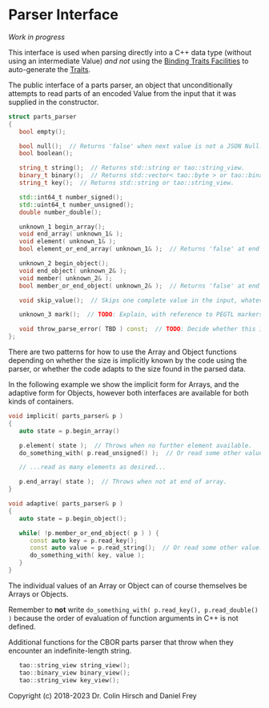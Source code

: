 # Parser Interface

*Work in progress*

This interface is used when parsing directly into a C++ data type (without using an intermediate Value) *and not* using the [Binding Traits Facilities](Type-Traits.md#binding-traits-facilities) to auto-generate the [Traits](Type-Traits.md).

The public interface of a parts parser, an object that unconditionally attempts to read parts of an encoded Value from the input that it was supplied in the constructor.

```c++
struct parts_parser
{
   bool empty();

   bool null();  // Returns 'false' when next value is not a JSON Null.
   bool boolean();

   string_t string();  // Returns std::string or tao::string_view.
   binary_t binary();  // Returns std::vector< tao::byte > or tao::binary_view.
   string_t key();  // Returns std::string or tao::string_view.

   std::int64_t number_signed();
   std::uint64_t number_unsigned();
   double number_double();

   unknown_1 begin_array();
   void end_array( unknown_1& );
   void element( unknown_1& );
   bool element_or_end_array( unknown_1& );  // Returns 'false' at end of array.

   unknown_2 begin_object();
   void end_object( unknown_2& );
   void member( unknown_2& );
   bool member_or_end_object( unknown_2& );  // Returns 'false' at end of object.

   void skip_value();  // Skips one complete value in the input, whatever it is.

   unknown_3 mark();  // TODO: Explain, with reference to PEGTL markers and when/how to use them.

   void throw_parse_error( TBD ) const;  // TODO: Decide whether this is part of the public interface.
};
```

There are two patterns for how to use the Array and Object functions depending on whether the size is implicitly known by the code using the parser, or whether the code adapts to the size found in the parsed data.

In the following example we show the implicit form for Arrays, and the adaptive form for Objects, however both interfaces are available for both kinds of containers.

```c++
void implicit( parts_parser& p )
{
   auto state = p.begin_array()

   p.element( state );  // Throws when no further element available.
   do_something_with( p.read_unsigned() );  // Or read some other value.

   // ...read as many elements as desired...

   p.end_array( state );  // Throws when not at end of array.
}

void adaptive( parts_parser& p )
{
   auto state = p.begin_object();

   while( !p.member_or_end_object( p ) ) {
      const auto key = p.read_key();
      const auto value = p.read_string();  // Or read some other value.
      do_something_with( key, value );
   }
}
```

The individual values of an Array or Object can of course themselves be Arrays or Objects.

Remember to **not** write `do_something_with( p.read_key(), p.read_double() )` because the order of evaluation of function arguments in C++ is not defined.

Additional functions for the CBOR parts parser that throw when they encounter an indefinite-length string.

```c++
   tao::string_view string_view();
   tao::binary_view binary_view();
   tao::string_view key_view();
```

Copyright (c) 2018-2023 Dr. Colin Hirsch and Daniel Frey

